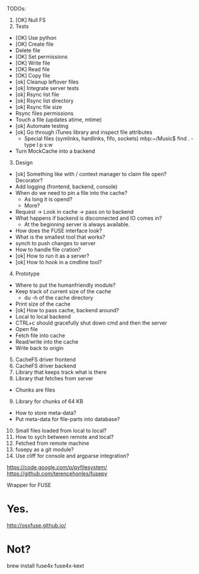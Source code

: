 TODOs:
1. [OK] Null FS
2. Tests
- [OK] Use python
- [OK] Create file
- Delete file
- [OK] Set permissions
- [OK] Write file
- [OK] Read file
- [OK] Copy file
- [ok] Cleanup leftover files
- [ok] Integrate server tests
- [ok] Rsync list file
- [ok] Rsync list directory
- [ok] Rsync file size
- Rsync files permissions
- Touch a file (updates atime, mtime)
- [ok] Automate testing
- [ok] Go through iTunes library and inspect file attributes
  - Special files (symlinks, hardlinks, fifo, sockets)
    mbp:~/Music$ find . -type l p s:w
- Turn MockCache into a backend
3. Design
- [ok] Something like with / context manager to claim file open? Decorator?
- Add logging (frontend, backend, console)
- When do we need to pin a file into the cache?
  - As long it is opend?
  - More?
- Request -> Look in cache -> pass on to backend
- What happens if backend is disconnected and IO comes in?
  - At the beginning server is always available.
- How does the FUSE interface look?
- What is the smallest tool that works?
- synch to push changes to server
- How to handle file cration?
- [ok] How to run it as a server?
- [ok] How to hook in a cmdline tool?
4. Prototype
- Where to put the humanfriendly module?
- Keep track of current size of the cache
  - du -h of the cache directory
- Print size of the cache
- [ok] How to pass cache, backend around?
- Local to local backend
- CTRL+c should gracefully shut down cmd and then the server
- Open file
- Fetch file into cache
- Read/write into the cache
- Write back to origin
5. CacheFS driver frontend
6. CacheFS driver backend
7. Library that keeps track what is there
8. Library that fetches from server
- Chunks are files
9. Library for chunks of 64 KB
- How to store meta-data?
- Put meta-data for file-parts into database?
10. Small files loaded from local to local?
11. How to sych between remote and local?
12. Fetched from remote machine
12. fusepy as a git module?
14. Use cliff for console and argparse integration?

https://code.google.com/p/pyfilesystem/
https://github.com/terencehonles/fusepy

Wrapper for FUSE

# Yes.
http://osxfuse.github.io/

# Not?
brew install fuse4x fuse4x-kext

